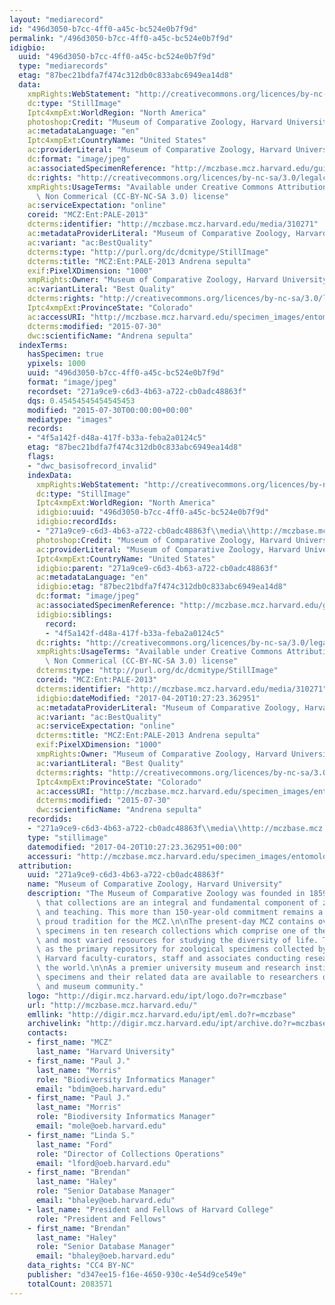 ```yaml
---
layout: "mediarecord"
id: "496d3050-b7cc-4ff0-a45c-bc524e0b7f9d"
permalink: "/496d3050-b7cc-4ff0-a45c-bc524e0b7f9d"
idigbio:
  uuid: "496d3050-b7cc-4ff0-a45c-bc524e0b7f9d"
  type: "mediarecords"
  etag: "87bec21bdfa7f474c312db0c833abc6949ea14d8"
  data:
    xmpRights:WebStatement: "http://creativecommons.org/licences/by-nc-sa/3.0/"
    dc:type: "StillImage"
    Iptc4xmpExt:WorldRegion: "North America"
    photoshop:Credit: "Museum of Comparative Zoology, Harvard University"
    ac:metadataLanguage: "en"
    Iptc4xmpExt:CountryName: "United States"
    ac:providerLiteral: "Museum of Comparative Zoology, Harvard University"
    dc:format: "image/jpeg"
    ac:associatedSpecimenReference: "http://mczbase.mcz.harvard.edu/guid/MCZ:Ent:PALE-2013"
    dc:rights: "http://creativecommons.org/licences/by-nc-sa/3.0/legalcode"
    xmpRights:UsageTerms: "Available under Creative Commons Attribution Share Alike\
      \ Non Commerical (CC-BY-NC-SA 3.0) license"
    ac:serviceExpectation: "online"
    coreid: "MCZ:Ent:PALE-2013"
    dcterms:identifier: "http://mczbase.mcz.harvard.edu/media/310271"
    ac:metadataProviderLiteral: "Museum of Comparative Zoology, Harvard University"
    ac:variant: "ac:BestQuality"
    dcterms:type: "http://purl.org/dc/dcmitype/StillImage"
    dcterms:title: "MCZ:Ent:PALE-2013 Andrena sepulta"
    exif:PixelXDimension: "1000"
    xmpRights:Owner: "Museum of Comparative Zoology, Harvard University"
    ac:variantLiteral: "Best Quality"
    dcterms:rights: "http://creativecommons.org/licences/by-nc-sa/3.0/legalcode"
    Iptc4xmpExt:ProvinceState: "Colorado"
    ac:accessURI: "http://mczbase.mcz.harvard.edu/specimen_images/entomology/paleo/large/PALE-2013_Andrena_sepulta_holotype.jpg"
    dcterms:modified: "2015-07-30"
    dwc:scientificName: "Andrena sepulta"
  indexTerms:
    hasSpecimen: true
    ypixels: 1000
    uuid: "496d3050-b7cc-4ff0-a45c-bc524e0b7f9d"
    format: "image/jpeg"
    recordset: "271a9ce9-c6d3-4b63-a722-cb0adc48863f"
    dqs: 0.45454545454545453
    modified: "2015-07-30T00:00:00+00:00"
    mediatype: "images"
    records:
    - "4f5a142f-d48a-417f-b33a-feba2a0124c5"
    etag: "87bec21bdfa7f474c312db0c833abc6949ea14d8"
    flags:
    - "dwc_basisofrecord_invalid"
    indexData:
      xmpRights:WebStatement: "http://creativecommons.org/licences/by-nc-sa/3.0/"
      dc:type: "StillImage"
      Iptc4xmpExt:WorldRegion: "North America"
      idigbio:uuid: "496d3050-b7cc-4ff0-a45c-bc524e0b7f9d"
      idigbio:recordIds:
      - "271a9ce9-c6d3-4b63-a722-cb0adc48863f\\media\\http://mczbase.mcz.harvard.edu/media/310271"
      photoshop:Credit: "Museum of Comparative Zoology, Harvard University"
      ac:providerLiteral: "Museum of Comparative Zoology, Harvard University"
      Iptc4xmpExt:CountryName: "United States"
      idigbio:parent: "271a9ce9-c6d3-4b63-a722-cb0adc48863f"
      ac:metadataLanguage: "en"
      idigbio:etag: "87bec21bdfa7f474c312db0c833abc6949ea14d8"
      dc:format: "image/jpeg"
      ac:associatedSpecimenReference: "http://mczbase.mcz.harvard.edu/guid/MCZ:Ent:PALE-2013"
      idigbio:siblings:
        record:
        - "4f5a142f-d48a-417f-b33a-feba2a0124c5"
      dc:rights: "http://creativecommons.org/licences/by-nc-sa/3.0/legalcode"
      xmpRights:UsageTerms: "Available under Creative Commons Attribution Share Alike\
        \ Non Commerical (CC-BY-NC-SA 3.0) license"
      dcterms:type: "http://purl.org/dc/dcmitype/StillImage"
      coreid: "MCZ:Ent:PALE-2013"
      dcterms:identifier: "http://mczbase.mcz.harvard.edu/media/310271"
      idigbio:dateModified: "2017-04-20T10:27:23.362951"
      ac:metadataProviderLiteral: "Museum of Comparative Zoology, Harvard University"
      ac:variant: "ac:BestQuality"
      ac:serviceExpectation: "online"
      dcterms:title: "MCZ:Ent:PALE-2013 Andrena sepulta"
      exif:PixelXDimension: "1000"
      xmpRights:Owner: "Museum of Comparative Zoology, Harvard University"
      ac:variantLiteral: "Best Quality"
      dcterms:rights: "http://creativecommons.org/licences/by-nc-sa/3.0/legalcode"
      Iptc4xmpExt:ProvinceState: "Colorado"
      ac:accessURI: "http://mczbase.mcz.harvard.edu/specimen_images/entomology/paleo/large/PALE-2013_Andrena_sepulta_holotype.jpg"
      dcterms:modified: "2015-07-30"
      dwc:scientificName: "Andrena sepulta"
    recordids:
    - "271a9ce9-c6d3-4b63-a722-cb0adc48863f\\media\\http://mczbase.mcz.harvard.edu/media/310271"
    type: "stillimage"
    datemodified: "2017-04-20T10:27:23.362951+00:00"
    accessuri: "http://mczbase.mcz.harvard.edu/specimen_images/entomology/paleo/large/PALE-2013_Andrena_sepulta_holotype.jpg"
  attribution:
    uuid: "271a9ce9-c6d3-4b63-a722-cb0adc48863f"
    name: "Museum of Comparative Zoology, Harvard University"
    description: "The Museum of Comparative Zoology was founded in 1859 on the concept\
      \ that collections are an integral and fundamental component of zoological research\
      \ and teaching. This more than 150-year-old commitment remains a strong and\
      \ proud tradition for the MCZ.\n\nThe present-day MCZ contains over 21-million\
      \ specimens in ten research collections which comprise one of the world's richest\
      \ and most varied resources for studying the diversity of life. The museum serves\
      \ as the primary repository for zoological specimens collected by past and present\
      \ Harvard faculty-curators, staff and associates conducting research around\
      \ the world.\n\nAs a premier university museum and research institution, the\
      \ specimens and their related data are available to researchers of the scientific\
      \ and museum community."
    logo: "http://digir.mcz.harvard.edu/ipt/logo.do?r=mczbase"
    url: "http://mczbase.mcz.harvard.edu/"
    emllink: "http://digir.mcz.harvard.edu/ipt/eml.do?r=mczbase"
    archivelink: "http://digir.mcz.harvard.edu/ipt/archive.do?r=mczbase"
    contacts:
    - first_name: "MCZ"
      last_name: "Harvard University"
    - first_name: "Paul J."
      last_name: "Morris"
      role: "Biodiversity Informatics Manager"
      email: "bdim@oeb.harvard.edu"
    - first_name: "Paul J."
      last_name: "Morris"
      role: "Biodiversity Informatics Manager"
      email: "mole@oeb.harvard.edu"
    - first_name: "Linda S."
      last_name: "Ford"
      role: "Director of Collections Operations"
      email: "lford@oeb.harvard.edu"
    - first_name: "Brendan"
      last_name: "Haley"
      role: "Senior Database Manager"
      email: "bhaley@oeb.harvard.edu"
    - last_name: "President and Fellows of Harvard College"
      role: "President and Fellows"
    - first_name: "Brendan"
      last_name: "Haley"
      role: "Senior Database Manager"
      email: "bhaley@oeb.harvard.edu"
    data_rights: "CC4 BY-NC"
    publisher: "d347ee15-f16e-4650-930c-4e54d9ce549e"
    totalCount: 2083571
---
```

